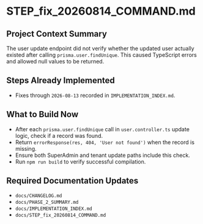 # STEP_fix_20260814_COMMAND.md
## Project Context Summary
The user update endpoint did not verify whether the updated user actually existed after calling `prisma.user.findUnique`. This caused TypeScript errors and allowed null values to be returned.

## Steps Already Implemented
- Fixes through `2026-08-13` recorded in `IMPLEMENTATION_INDEX.md`.

## What to Build Now
- After each `prisma.user.findUnique` call in `user.controller.ts` update logic, check if a record was found.
- Return `errorResponse(res, 404, 'User not found')` when the record is missing.
- Ensure both SuperAdmin and tenant update paths include this check.
- Run `npm run build` to verify successful compilation.

## Required Documentation Updates
- `docs/CHANGELOG.md`
- `docs/PHASE_2_SUMMARY.md`
- `docs/IMPLEMENTATION_INDEX.md`
- `docs/STEP_fix_20260814_COMMAND.md`
